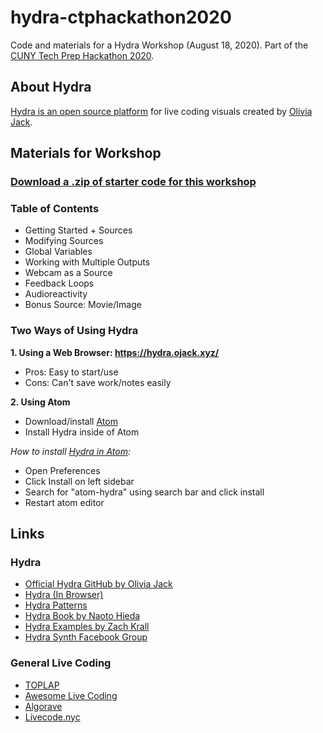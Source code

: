 # hydra-ctphackathon2020
Code and materials for a Hydra Workshop (August 18, 2020). Part of the [CUNY Tech Prep Hackathon 2020](https://www.ctphomehacks.com/).

## About Hydra
[Hydra is an open source platform](https://github.com/ojack/hydra) for live coding visuals created by [Olivia Jack](https://ojack.xyz/). 

## Materials for Workshop
### [Download a .zip of starter code for this workshop](https://drive.google.com/drive/folders/1BkOtscY3BwozzdRTPRd3h6A_LFSqXdAM?usp=sharing)

### Table of Contents 
- Getting Started + Sources
- Modifying Sources
- Global Variables
- Working with Multiple Outputs
- Webcam as a Source
- Feedback Loops
- Audioreactivity
- Bonus Source: Movie/Image

### Two Ways of Using Hydra
<strong>1. Using a Web Browser: https://hydra.ojack.xyz/</strong>
- Pros: Easy to start/use
- Cons: Can't save work/notes easily

<strong>2. Using Atom</strong>
- Download/install [Atom](https://atom.io/)
- Install Hydra inside of Atom

<em>How to install [Hydra in Atom](https://atom.io/packages/atom-hydra):</em>
- Open Preferences
- Click Install on left sidebar
- Search for "atom-hydra" using search bar and click install
- Restart atom editor

## Links

### Hydra 
- [Official Hydra GitHub by Olivia Jack](https://github.com/ojack/hydra)
- [Hydra (In Browser)](https://hydra.ojack.xyz/)
- [Hydra Patterns](https://twitter.com/hydra_patterns)
- [Hydra Book by Naoto Hieda](https://hydra-book.naotohieda.com/#/)
- [Hydra Examples by Zach Krall](https://github.com/zachkrall/hydra-examples)
- [Hydra Synth Facebook Group](https://www.facebook.com/groups/1084288351771117/)

### General Live Coding
- [TOPLAP](https://toplap.org/)
- [Awesome Live Coding](https://github.com/toplap/awesome-livecoding)
- [Algorave](https://algorave.com/)
- [Livecode.nyc](https://livecode.nyc/)
